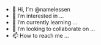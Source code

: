 - 👋 Hi, I’m @namelessen
- 👀 I’m interested in ...
- 🌱 I’m currently learning ...
- 💞️ I’m looking to collaborate on ...
- 📫 How to reach me ...

<!---
namelessen/namelessen is a ✨ special ✨ repository because its `README.md` (this file) appears on your GitHub profile.
You can click the Preview link to take a look at your changes.
--->
